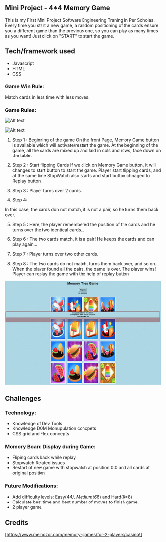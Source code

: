 ## Mini Project - 4*4 Memory Game
This is my First Mini Project Software Engineering Traning in Per Scholas. 
Every time you start a new game, a random positioning of the cards ensure you a different game than the previous one, so you can play as many times as you want!
Just click on "START" to start the game.

## Tech/framework used
- Javascript
- HTML 
- CSS

### Game Win Rule:
Match cards in less time with less moves.

### Game Rules:
![Alt text](.memory-game_startup.gif)

![Alt text](.example.gif)

1. Step 1 :  Beginning of the game
On the front Page, Memory Game button is available which will activate/restart the game.
At the beginning of the game, all the cards are mixed up and laid in cols and rows, face down on the table.

2. Step 2 : Start flipping Cards
If we click on Memory Game button, it will changes to start button to start the game.
Player start flipping cards, and at the same time StopWatch also starts and start button chnaged to Replay button. 

3. Step 3 : 
Player turns over 2 cards.

4. Step 4:

In this case, the cards don not match, it is not a pair, so he turns them back over.

5. Step 5 : 
Here, the player remembered the position of the cards and he turns over the two identical cards...

6. Step 6 : 
The two cards match, it is a pair! He keeps the cards and can play again...

7. Step 7 :
Player turns over two other cards.

8. Step 8 :
The two cards do not match, turns them back over, and so on...
When the player found all the pairs, the game is over. 
The player wins!
Player can replay the game with the help of replay button 

![Memory Game](./memory-game.gif)


## Challenges 
### Technology:
* Knowledge of Dev Tools
* Knowledge DOM Monupulation concpets
* CSS grid and Flex concepts

### Momory Board Display during Game:
* Fliping cards back while replay
* Stopwatch Related issues
* Restart of new game with stopwatch at position 0:0 and all cards at original position

### Future Modifications:
* Add difficulty levels: Easy(4*4), Medium(6*6) and Hard(8*8)
* Calculate best time and best number of moves to finish game.
* 2 player game.

## Credits

[https://www.memozor.com/memory-games/for-2-players/casino\]